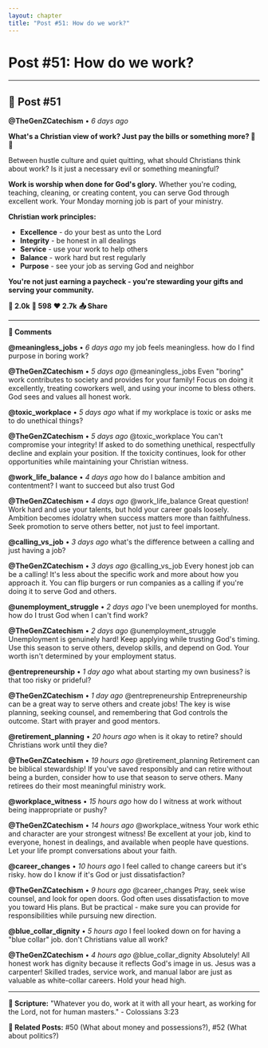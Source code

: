 ```yaml
---
layout: chapter
title: "Post #51: How do we work?"
---
```

# Post #51: How do we work?

---

## 📱 Post #51

**@TheGenZCatechism** • *6 days ago*

**What's a Christian view of work? Just pay the bills or something more? 💼✨**

Between hustle culture and quiet quitting, what should Christians think about work? Is it just a necessary evil or something meaningful?

**Work is worship when done for God's glory.** Whether you're coding, teaching, cleaning, or creating content, you can serve God through excellent work. Your Monday morning job is part of your ministry.

**Christian work principles:**
- **Excellence** - do your best as unto the Lord
- **Integrity** - be honest in all dealings  
- **Service** - use your work to help others
- **Balance** - work hard but rest regularly
- **Purpose** - see your job as serving God and neighbor

**You're not just earning a paycheck - you're stewarding your gifts and serving your community.**

**💭 2.0k** **🔄 598** **❤️ 2.7k** **📤 Share**

---

**💬 Comments**

**@meaningless_jobs** • *6 days ago*
my job feels meaningless. how do I find purpose in boring work?

**@TheGenZCatechism** • *5 days ago*
@meaningless_jobs Even "boring" work contributes to society and provides for your family! Focus on doing it excellently, treating coworkers well, and using your income to bless others. God sees and values all honest work.

**@toxic_workplace** • *5 days ago*
what if my workplace is toxic or asks me to do unethical things?

**@TheGenZCatechism** • *5 days ago*
@toxic_workplace You can't compromise your integrity! If asked to do something unethical, respectfully decline and explain your position. If the toxicity continues, look for other opportunities while maintaining your Christian witness.

**@work_life_balance** • *4 days ago*
how do I balance ambition and contentment? I want to succeed but also trust God

**@TheGenZCatechism** • *4 days ago*
@work_life_balance Great question! Work hard and use your talents, but hold your career goals loosely. Ambition becomes idolatry when success matters more than faithfulness. Seek promotion to serve others better, not just to feel important.

**@calling_vs_job** • *3 days ago*
what's the difference between a calling and just having a job?

**@TheGenZCatechism** • *3 days ago*
@calling_vs_job Every honest job can be a calling! It's less about the specific work and more about how you approach it. You can flip burgers or run companies as a calling if you're doing it to serve God and others.

**@unemployment_struggle** • *2 days ago*
I've been unemployed for months. how do I trust God when I can't find work?

**@TheGenZCatechism** • *2 days ago*
@unemployment_struggle Unemployment is genuinely hard! Keep applying while trusting God's timing. Use this season to serve others, develop skills, and depend on God. Your worth isn't determined by your employment status.

**@entrepreneurship** • *1 day ago*
what about starting my own business? is that too risky or prideful?

**@TheGenZCatechism** • *1 day ago*
@entrepreneurship Entrepreneurship can be a great way to serve others and create jobs! The key is wise planning, seeking counsel, and remembering that God controls the outcome. Start with prayer and good mentors.

**@retirement_planning** • *20 hours ago*
when is it okay to retire? should Christians work until they die?

**@TheGenZCatechism** • *19 hours ago*
@retirement_planning Retirement can be biblical stewardship! If you've saved responsibly and can retire without being a burden, consider how to use that season to serve others. Many retirees do their most meaningful ministry work.

**@workplace_witness** • *15 hours ago*
how do I witness at work without being inappropriate or pushy?

**@TheGenZCatechism** • *14 hours ago*
@workplace_witness Your work ethic and character are your strongest witness! Be excellent at your job, kind to everyone, honest in dealings, and available when people have questions. Let your life prompt conversations about your faith.

**@career_changes** • *10 hours ago*
I feel called to change careers but it's risky. how do I know if it's God or just dissatisfaction?

**@TheGenZCatechism** • *9 hours ago*
@career_changes Pray, seek wise counsel, and look for open doors. God often uses dissatisfaction to move you toward His plans. But be practical - make sure you can provide for responsibilities while pursuing new direction.

**@blue_collar_dignity** • *5 hours ago*
I feel looked down on for having a "blue collar" job. don't Christians value all work?

**@TheGenZCatechism** • *4 hours ago*
@blue_collar_dignity Absolutely! All honest work has dignity because it reflects God's image in us. Jesus was a carpenter! Skilled trades, service work, and manual labor are just as valuable as white-collar careers. Hold your head high.

---

**📖 Scripture:** "Whatever you do, work at it with all your heart, as working for the Lord, not for human masters." - Colossians 3:23

**🔗 Related Posts:** #50 (What about money and possessions?), #52 (What about politics?) 

